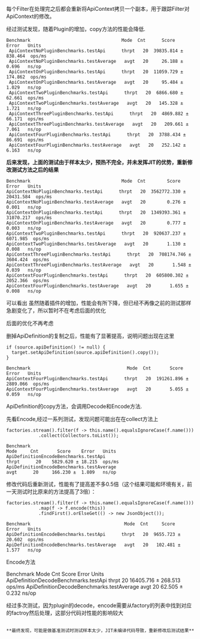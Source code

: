 每个Filter在处理完之后都会重新将ApiContext拷贝一个副本，用于跟踪Filter对ApiContext的修改。

经过测试发现，随着Plugin的增加，copy方法的性能会降低.

    Benchmark                                  Mode  Cnt      Score     Error   Units
     ApiContextNoPluginBenchmarks.testApi      thrpt   20  39835.814 ± 838.464  ops/ms
     ApiContextNoPluginBenchmarks.testAverage   avgt   20     26.188 ±   0.696   ns/op
     ApiContextOnPluginBenchmarks.testApi      thrpt   20  11059.729 ± 174.862  ops/ms
     ApiContextOnPluginBenchmarks.testAverage   avgt   20     95.484 ±   1.029   ns/op
     ApiContextTwoPluginBenchmarks.testApi      thrpt   20  6866.680 ± 62.661  ops/ms
     ApiContextTwoPluginBenchmarks.testAverage   avgt   20   145.328 ±  1.721   ns/op
     ApiContextThreePluginBenchmarks.testApi      thrpt   20  4869.882 ± 66.171  ops/ms
     ApiContextThreePluginBenchmarks.testAverage   avgt   20   209.661 ±  7.061   ns/op
     ApiContextFourPluginBenchmarks.testApi      thrpt   20  3788.434 ± 86.691  ops/ms
     ApiContextFourPluginBenchmarks.testAverage   avgt   20   252.142 ±  6.163   ns/op

**后来发现，上面的测试由于样本太少，预热不完全，并未发挥JIT的优势，重新修改测试方法之后的结果**

    Benchmark                                  Mode  Cnt        Score       Error   Units
    ApiContextNoPluginBenchmarks.testApi      thrpt   20  3562772.330 ± 20431.584  ops/ms
    ApiContextNoPluginBenchmarks.testAverage   avgt   20        0.276 ±     0.001   ns/op
    ApiContextOnPluginBenchmarks.testApi      thrpt   20  1349393.361 ± 31070.217  ops/ms
    ApiContextOnPluginBenchmarks.testAverage   avgt   20        0.777 ±     0.003   ns/op
    ApiContextTwoPluginBenchmarks.testApi      thrpt   20  920637.237 ± 6071.985  ops/ms
    ApiContextTwoPluginBenchmarks.testAverage   avgt   20       1.130 ±    0.008   ns/op
    ApiContextThreePluginBenchmarks.testApi      thrpt   20  708174.746 ± 3604.424  ops/ms
    ApiContextThreePluginBenchmarks.testAverage   avgt   20       1.548 ±    0.039   ns/op
    ApiContextFourPluginBenchmarks.testApi      thrpt   20  605800.302 ± 2052.366  ops/ms
    ApiContextFourPluginBenchmarks.testAverage   avgt   20       1.655 ±    0.008   ns/op

可以看出 虽然随着插件的增加，性能会有所下降，但已经不再像之前的测试那样急剧变化了，所以暂时不在考虑后面的优化

后面的优化不再考虑

删掉ApiDefinition的复制之后，性能有了显著提高，说明问题出现在这里

    if (source.apiDefinition() != null) {
      target.setApiDefinition(source.apiDefinition().copy());
    }

    Benchmark                                    Mode  Cnt       Score      Error   Units
    ApiContextFourPluginBenchmarks.testApi      thrpt   20  191261.896 ± 2889.066  ops/ms
    ApiContextFourPluginBenchmarks.testAverage   avgt   20       5.055 ±    0.059   ns/op

ApiDefinition的copy方法，会调用Decode和Encode方法.

先看Encode,经过一系列测试，发现问题可能出在在collect方法上

    factories.stream().filter(f -> this.name().equalsIgnoreCase(f.name()))
                .collect(Collectors.toList());

    Benchmark                                                              Mode     Cnt       Score    Error   Units
    ApiDefinitionEncodeBenchmarks.testApi                                 thrpt      20    5829.620 ± 18.215  ops/ms
    ApiDefinitionEncodeBenchmarks.testAverage                              avgt      20     166.230 ±  1.809   ns/op

修改代码后重新测试，性能有了提高差不多0.5倍（这个结果可能和环境有关，前一天测试时比原来的方法提高了3倍）：

    factories.stream().filter(f -> this.name().equalsIgnoreCase(f.name()))
                .map(f -> f.encode(this))
                .findFirst().orElseGet(() -> new JsonObject());

    Benchmark                                   Mode  Cnt     Score    Error   Units
    ApiDefinitionEncodeBenchmarks.testApi      thrpt   20  9655.723 ± 20.602  ops/ms
    ApiDefinitionEncodeBenchmarks.testAverage   avgt   20   102.481 ±  1.577   ns/op

Encode方法

Benchmark                                   Mode  Cnt      Score     Error   Units
ApiDefinitionDecodeBenchmarks.testApi      thrpt   20  16405.716 ± 268.513  ops/ms
ApiDefinitionDecodeBenchmarks.testAverage   avgt   20     62.505 ±   0.232   ns/op

经过多次测试，因为plugin的decode，encode需要从factory的列表中找到对应的factroy然后处理，这部分代码对性能的影响较大
~~~

**最终发现，可能是做基准测试时测试样本太少，JIT未编译代码导致，重新修改后测试结果**